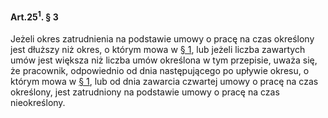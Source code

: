 #### Art.25<sup>1</sup>. § 3

Jeżeli okres zatrudnienia na podstawie umowy o pracę na czas określony jest dłuższy niż okres, o którym mowa w [§ 1](./art_25_1-1.md), lub jeżeli liczba zawartych umów jest większa niż liczba umów określona w tym przepisie, uważa się, że pracownik, odpowiednio od dnia następującego po upływie okresu, o którym mowa w [§ 1](./art_25_1-1.md), lub od dnia zawarcia czwartej umowy o pracę na czas określony, jest zatrudniony na podstawie umowy o pracę na czas nieokreślony.